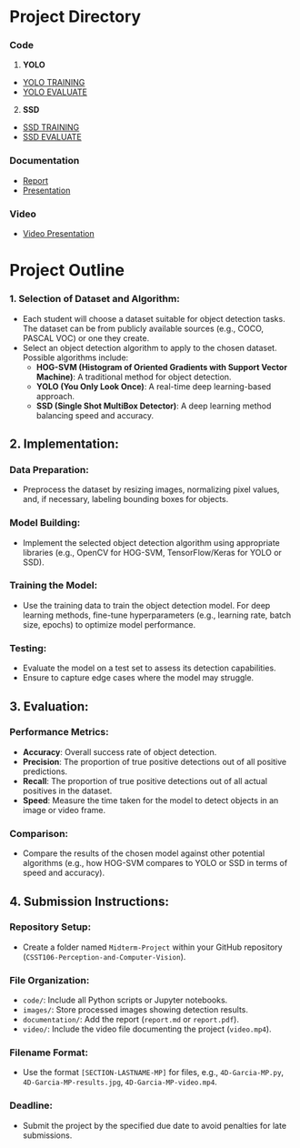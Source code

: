 # Project Directory
### Code
1. **YOLO**

  - <a href="code/4A_DELACRUZ_GONZALODO_MIDTERMS_EXAM_YOLO.ipynb">YOLO TRAINING</a>
  - <a href="code/4A_DELACRUZ_GONZALODO_MIDTERMS_EXAM_YOLO_TEST.ipynb">YOLO EVALUATE</a>

2. **SSD**

  - <a href="code/4A_DELACRUZ_GONZALODO_MIDTERMS_EXAM_SSD.ipynb">SSD TRAINING</a>
  - <a href="code/4A_DELACRUZ_GONZALODO_MIDTERMS_EXAM_SSD_TEST.ipynb">SSD EVALUATE</a>



### Documentation
- <a href="documentation/4A-DELACRUZ-GONZALODO-MIDTERMS-EXAM-REPORT.md">Report</a>
- <a href="">Presentation</a>
### Video

- <a href="">Video Presentation</a>

# Project Outline

### 1. Selection of Dataset and Algorithm:
- Each student will choose a dataset suitable for object detection tasks. The dataset can be from publicly available sources (e.g., COCO, PASCAL VOC) or one they create.
- Select an object detection algorithm to apply to the chosen dataset. Possible algorithms include:
  - **HOG-SVM (Histogram of Oriented Gradients with Support Vector Machine)**: A traditional method for object detection.
  - **YOLO (You Only Look Once)**: A real-time deep learning-based approach.
  - **SSD (Single Shot MultiBox Detector)**: A deep learning method balancing speed and accuracy.

## 2. Implementation:

### Data Preparation:
- Preprocess the dataset by resizing images, normalizing pixel values, and, if necessary, labeling bounding boxes for objects.

### Model Building:
- Implement the selected object detection algorithm using appropriate libraries (e.g., OpenCV for HOG-SVM, TensorFlow/Keras for YOLO or SSD).

### Training the Model:
- Use the training data to train the object detection model. For deep learning methods, fine-tune hyperparameters (e.g., learning rate, batch size, epochs) to optimize model performance.

### Testing:
- Evaluate the model on a test set to assess its detection capabilities.
- Ensure to capture edge cases where the model may struggle.


## 3. Evaluation:

### Performance Metrics:
- **Accuracy**: Overall success rate of object detection.
- **Precision**: The proportion of true positive detections out of all positive predictions.
- **Recall**: The proportion of true positive detections out of all actual positives in the dataset.
- **Speed**: Measure the time taken for the model to detect objects in an image or video frame.

### Comparison:
- Compare the results of the chosen model against other potential algorithms (e.g., how HOG-SVM compares to YOLO or SSD in terms of speed and accuracy).

## 4. Submission Instructions:

### Repository Setup:
- Create a folder named `Midterm-Project` within your GitHub repository (`CSST106-Perception-and-Computer-Vision`).

### File Organization:
- `code/`: Include all Python scripts or Jupyter notebooks.
- `images/`: Store processed images showing detection results.
- `documentation/`: Add the report (`report.md` or `report.pdf`).
- `video/`: Include the video file documenting the project (`video.mp4`).

### Filename Format:
- Use the format `[SECTION-LASTNAME-MP]` for files, e.g., `4D-Garcia-MP.py`, `4D-Garcia-MP-results.jpg`, `4D-Garcia-MP-video.mp4`.

### Deadline:
- Submit the project by the specified due date to avoid penalties for late submissions.
